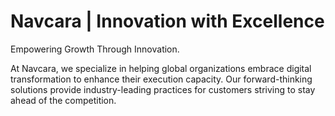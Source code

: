 # Navcara | Innovation with Excellence
Empowering Growth Through Innovation.

At Navcara, we specialize in helping global organizations embrace digital transformation to enhance their execution capacity. Our forward-thinking solutions provide industry-leading practices for customers striving to stay ahead of the competition.
